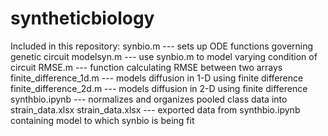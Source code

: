 # syntheticbiology

Included in this repository:
synbio.m --- sets up ODE functions governing genetic circuit
modelsyn.m --- use synbio.m to model varying condition of circuit
RMSE.m --- function calculating RMSE between two arrays
finite_difference_1d.m --- models diffusion in 1-D using finite difference
finite_difference_2d.m --- models diffusion in 2-D using finite difference
synthbio.ipynb --- normalizes and organizes pooled class data into strain_data.xlsx
strain_data.xlsx --- exported data from synthbio.ipynb containing model to which synbio is being fit 



